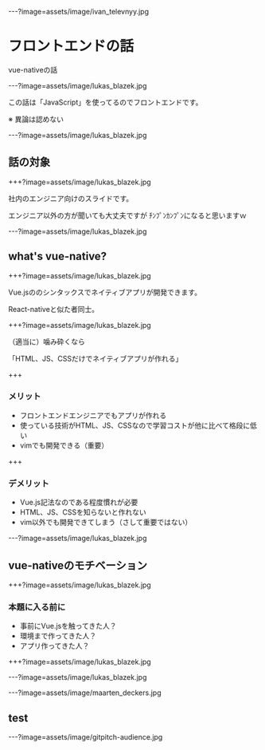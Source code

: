 ---?image=assets/image/ivan_televnyy.jpg

# フロントエンドの話

vue-nativeの話

---?image=assets/image/lukas_blazek.jpg

この話は「JavaScript」を使ってるのでフロントエンドです。

※ 異論は認めない

---?image=assets/image/lukas_blazek.jpg

## 話の対象

+++?image=assets/image/lukas_blazek.jpg

社内のエンジニア向けのスライドです。

エンジニア以外の方が聞いても大丈夫ですが
ﾁﾝﾌﾟﾝｶﾝﾌﾟﾝになると思いますｗ

---?image=assets/image/lukas_blazek.jpg

## what's vue-native?

+++?image=assets/image/lukas_blazek.jpg

Vue.jsののシンタックスでネイティブアプリが開発できます。

React-nativeと似た者同士。

+++?image=assets/image/lukas_blazek.jpg

（適当に）噛み砕くなら

「HTML、JS、CSSだけでネイティブアプリが作れる」

+++

### メリット

- フロントエンドエンジニアでもアプリが作れる
- 使っている技術がHTML、JS、CSSなので学習コストが他に比べて格段に低い
- vimでも開発できる（重要）

+++

### デメリット

- Vue.js記法なのである程度慣れが必要
- HTML、JS、CSSを知らないと作れない
- vim以外でも開発できてしまう（さして重要ではない）

---?image=assets/image/lukas_blazek.jpg

## vue-nativeのモチベーション

+++?image=assets/image/lukas_blazek.jpg

### 本題に入る前に

- 事前にVue.jsを触ってきた人？
- 環境まで作ってきた人？
- アプリ作ってきた人？

+++?image=assets/image/lukas_blazek.jpg


---?image=assets/image/lukas_blazek.jpg


---?image=assets/image/maarten_deckers.jpg

## test

---?image=assets/image/gitpitch-audience.jpg




